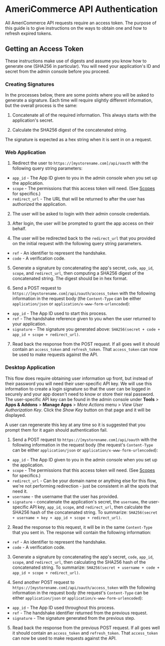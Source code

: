 AmeriCommerce API Authentication
================================

All AmeriCommerce API requests require an access token. The purpose of this guide is to give instructions on the ways to obtain one and how to refresh expired tokens.

Getting an Access Token
-----------------------

These instructions make use of digests and assume you know how to generate one (SHA256 in particular). You will need your application's ID and secret from the admin console before you proceed.

### Creating Signatures

In the processes below, there are some points where you will be asked to generate a signature. Each time will require slightly different information, but the overall process is the same:

1. Concatenate all of the required information. This always starts with the application's secret.

2. Calculate the SHA256 digest of the concatenated string.

The signature is expected as a hex string when it is sent in on a request.

### Web Application

1. Redirect the user to `https://[mystorename.com]/api/oauth` with the following query string parameters:
  * `app_id` - The App ID given to you in the admin console when you set up the application.
  * `scope` - The permissions that this access token will need. (See [Scopes](scopes.md) for specifics.)
  * `redirect_url` - The URL that will be returned to after the user has authorized the application.

2. The user will be asked to login with their admin console credentials.

3. After login, the user will be prompted to grant the app access on their behalf.

4. The user will be redirected back to the `redirect_url` that you provided on the initial request with the following query string parameters.
  * `ref` - An identifier to represent the handshake.
  * `code` - A verification code.

5. Generate a signature by concatenating the app's secret, `code`, `app_id`, `scope`, and `redirect_url`, then computing a SHA256 digest of the concatenated string. The digest should be in hex format.

6. Send a POST request to `https://[mystorename.com]/api/oauth/access_token` with the following information in the request body (the `Content-Type` can be either `application/json` or `application/x-www-form-urlencoded`):
  * `app_id` - The App ID used to start this process.
  * `ref` - The handshake reference given to you when the user returned to your application.
  * `signature` - The signature you generated above: `SHA256(secret + code + app_id + scope + redirect_url)`.

7. Read back the response from the POST request. If all goes well it should contain an `access_token` and `refresh_token`. That `access_token` can now be used to make requests against the API.

### Desktop Application

This flow does require obtaining user information up front, but instead of their password you will need their user-specific API key. We will use this information to create a login signature so that the user can be logged in securely and your app doesn't need to know or store their real password. The user-specific API key can be found in the admin console under **Tools** > **Apps & Addons** > **Manage Apps** > *More Actions* menu > *View User Authorization Key*. Click the *Show Key* button on that page and it will be displayed.

A user can regenerate this key at any time so it is suggested that you prompt them for it again should authentication fail.

1. Send a POST request to `https://[mystorename.com]/api/oauth` with the following information in the request body (the request's `Content-Type` can be either `application/json` or `application/x-www-form-urlencoded`):
  * `app_id` - The App ID given to you in the admin console when you set up the application.
  * `scope` - The permissions that this access token will need. (See [Scopes](scopes.md) for specifics.)
  * `redirect_url` - Can be your domain name or anything else for this flow, we're not performing redirection - just be consistent in all the spots that need it.
  * `username` - the username that the user has provided.
  * `signature` - concatenate the application's secret, the `username`, the user-specific API key, `app_id`, `scope`, and `redirect_url`, then calculate the SHA256 hash of the concatenated string. To summarize: `SHA256(secret + username + key + app_id + scope + redirect_url)`.

2. Read the response to this request, it will be in the same `Content-Type` that you sent in. The response will contain the following information:
  * `ref` - An identifier to represent the handshake.
  * `code` - A verification code.

3. Generate a signature by concatenating the app's secret, `code`, `app_id`, `scope`, and `redirect_url`, then calculating the SHA256 hash of the concatenated string. To summarize: `SHA256(secret + username + code + app_id + scope + redirect_url)`.

4. Send another POST request to `https://[mystorename.com]/api/oauth/access_token` with the following information in the request body (the request's `Content-Type` can be either `application/json` or `application/x-www-form-urlencoded`):
  * `app_id` - The App ID used throughout this process.
  * `ref` - The handshake identifier returned from the previous request.
  * `signature` - The signature generated from the previous step.

5. Read back the response from the previous POST request. If all goes well it should contain an `access_token` and `refresh_token`. That `access_token` can now be used to make requests against the API.